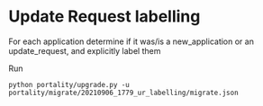 # Update Request labelling

For each application determine if it was/is a new_application or an update_request, and explicitly
label them

Run

    python portality/upgrade.py -u portality/migrate/20210906_1779_ur_labelling/migrate.json